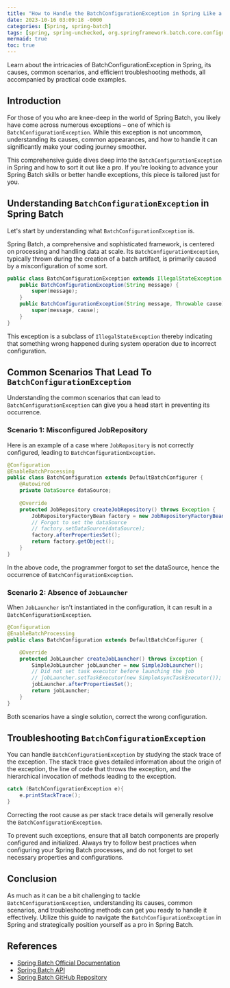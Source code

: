 ```yaml
---
title: "How to Handle the BatchConfigurationException in Spring Like a Pro"
date: 2023-10-16 03:09:18 -0000
categories: [Spring, spring-batch]
tags: [spring, spring-unchecked, org.springframework.batch.core.configuration]
mermaid: true
toc: true
---
```



Learn about the intricacies of BatchConfigurationException in Spring, its causes, common scenarios, and efficient troubleshooting methods, all accompanied by practical code examples.

## Introduction

For those of you who are knee-deep in the world of Spring Batch, you likely have come across numerous exceptions – one of which is `BatchConfigurationException`. While this exception is not uncommon, understanding its causes, common appearances, and how to handle it can significantly make your coding journey smoother.

This comprehensive guide dives deep into the `BatchConfigurationException` in Spring and how to sort it out like a pro. If you're looking to advance your Spring Batch skills or better handle exceptions, this piece is tailored just for you.

## Understanding `BatchConfigurationException` in Spring Batch

Let's start by understanding what `BatchConfigurationException` is.

Spring Batch, a comprehensive and sophisticated framework, is centered on processing and handling data at scale. Its `BatchConfigurationException`, typically thrown during the creation of a batch artifact, is primarily caused by a misconfiguration of some sort. 

```java
public class BatchConfigurationException extends IllegalStateException {
    public BatchConfigurationException(String message) {
        super(message);
    }
    public BatchConfigurationException(String message, Throwable cause) {
        super(message, cause);
    }
}
```

This exception is a subclass of `IllegalStateException` thereby indicating that something wrong happened during system operation due to incorrect configuration.

## Common Scenarios That Lead To `BatchConfigurationException`

Understanding the common scenarios that can lead to `BatchConfigurationException` can give you a head start in preventing its occurrence. 

### Scenario 1: Misconfigured JobRepository

Here is an example of a case where `JobRepository` is not correctly configured, leading to `BatchConfigurationException`.

```java
@Configuration
@EnableBatchProcessing
public class BatchConfiguration extends DefaultBatchConfigurer {
    @Autowired
    private DataSource dataSource;
   
    @Override
    protected JobRepository createJobRepository() throws Exception {
        JobRepositoryFactoryBean factory = new JobRepositoryFactoryBean();
        // Forgot to set the dataSource
        // factory.setDataSource(dataSource);
        factory.afterPropertiesSet();
        return factory.getObject();
    }
}
```
In the above code, the programmer forgot to set the dataSource, hence the occurrence of `BatchConfigurationException`.

### Scenario 2: Absence of `JobLauncher`

When `JobLauncher` isn't instantiated in the configuration, it can result in a `BatchConfigurationException`.

```java
@Configuration
@EnableBatchProcessing
public class BatchConfiguration extends DefaultBatchConfigurer {

    @Override
    protected JobLauncher createJobLauncher() throws Exception {
        SimpleJobLauncher jobLauncher = new SimpleJobLauncher();
        // Did not set task executor before launching the job
        // jobLauncher.setTaskExecutor(new SimpleAsyncTaskExecutor());
        jobLauncher.afterPropertiesSet();
        return jobLauncher;
    }
}
```

Both scenarios have a single solution, correct the wrong configuration.

## Troubleshooting `BatchConfigurationException`

You can handle `BatchConfigurationException` by studying the stack trace of the exception. The stack trace gives detailed information about the origin of the exception, the line of code that throws the exception, and the hierarchical invocation of methods leading to the exception.

```java
catch (BatchConfigurationException e){
    e.printStackTrace();
}
```
Correcting the root cause as per stack trace details will generally resolve the `BatchConfigurationException`.

To prevent such exceptions, ensure that all batch components are properly configured and initialized. Always try to follow best practices when configuring your Spring Batch processes, and do not forget to set necessary properties and configurations.

## Conclusion

As much as it can be a bit challenging to tackle `BatchConfigurationException`, understanding its causes, common scenarios, and troubleshooting methods can get you ready to handle it effectively. Utilize this guide to navigate the `BatchConfigurationException` in Spring and strategically position yourself as a pro in Spring Batch.

## References

- [Spring Batch Official Documentation](https://docs.spring.io/spring-batch/docs/current/reference/html/index.html)
- [Spring Batch API](https://docs.spring.io/spring-batch/docs/current/api/org/springframework/batch/core/configuration/exception/BatchConfigurationException.html)
- [Spring Batch GitHub Repository](https://github.com/spring-projects/spring-batch)